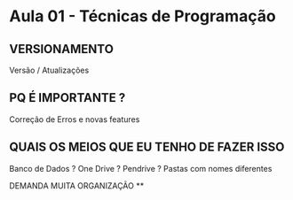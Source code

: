 # Aula 01 - Técnicas de Programação

## VERSIONAMENTO
Versão / Atualizações

## PQ É IMPORTANTE ?
Correção de Erros e novas features

## QUAIS OS MEIOS QUE EU TENHO DE FAZER ISSO
Banco de Dados ? One Drive ? Pendrive ? Pastas com nomes diferentes

DEMANDA MUITA ORGANIZAÇÃO **